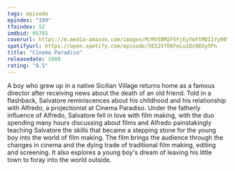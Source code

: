 ```yaml
---
tags: episode
epindex: "199"
tfoindex: 52
imdbid: 95765
coverurl: https://m.media-amazon.com/images/M/MV5BM2FhYjEyYmYtMDI1Yy00YTdlLWI2NWQtYmEzNzAxOGY1NjY2XkEyXkFqcGdeQXVyNTA3NTIyNDg@._V1_SY300_CR0,0,202,300_.jpg
spotifyurl: https://open.spotify.com/episode/5E52VfEKFeLuiDz9EOy5Pn
title: "Cinema Paradiso"
releasedate: 1989
rating: "8.5"
---
```


A boy who grew up in a native Sicilian Village returns home as a famous director after receiving news about the death of an old friend. Told in a flashback, Salvatore reminiscences about his childhood and his relationship with Alfredo, a projectionist at Cinema Paradiso. Under the fatherly influence of Alfredo, Salvatore fell in love with film making, with the duo spending many hours discussing about films and Alfredo painstakingly teaching Salvatore the skills that became a stepping stone for the young boy into the world of film making. The film brings the audience through the changes in cinema and the dying trade of traditional film making, editing and screening. It also explores a young boy's dream of leaving his little town to foray into the world outside.